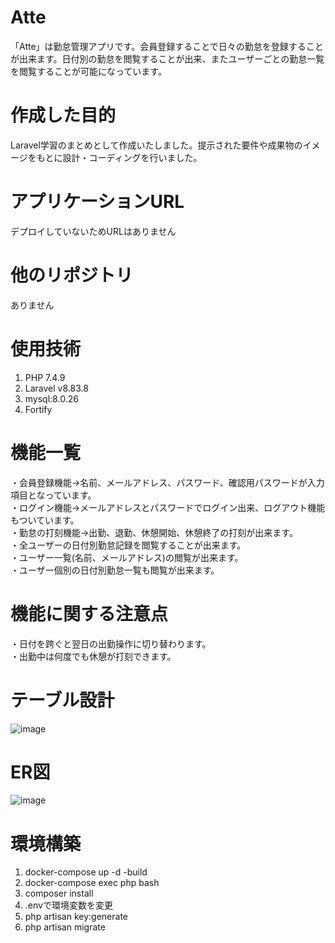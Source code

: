 # Atte
「Atte」は勤怠管理アプリです。会員登録することで日々の勤怠を登録することが出来ます。日付別の勤怠を閲覧することが出来、またユーザーごとの勤怠一覧を閲覧することが可能になっています。

# 作成した目的
Laravel学習のまとめとして作成いたしました。提示された要件や成果物のイメージをもとに設計・コーディングを行いました。

# アプリケーションURL
デプロイしていないためURLはありません

# 他のリポジトリ
ありません

# 使用技術
1. PHP 7.4.9
2. Laravel v8.83.8
3. mysql:8.0.26
4. Fortify

# 機能一覧
・会員登録機能→名前、メールアドレス、パスワード、確認用パスワードが入力項目となっています。  
・ログイン機能→メールアドレスとパスワードでログイン出来、ログアウト機能もついています。  
・勤怠の打刻機能→出勤、退勤、休憩開始、休憩終了の打刻が出来ます。  
・全ユーザーの日付別勤怠記録を閲覧することが出来ます。  
・ユーザー一覧(名前、メールアドレス)の閲覧が出来ます。  
・ユーザー個別の日付別勤怠一覧も閲覧が出来ます。  

# 機能に関する注意点
・日付を跨ぐと翌日の出勤操作に切り替わります。   
・出勤中は何度でも休憩が打刻できます。  

# テーブル設計
![image](https://github.com/user-attachments/assets/207bdc9d-3f6c-4632-8464-f65932474554)

# ER図
![image](https://github.com/user-attachments/assets/169dd77b-de9b-4a74-9295-e080c928adbe)

# 環境構築
1. docker-compose up -d -build
1. docker-compose exec php bash
2. composer install
3. .envで環境変数を変更
4. php artisan key:generate
5. php artisan migrate


